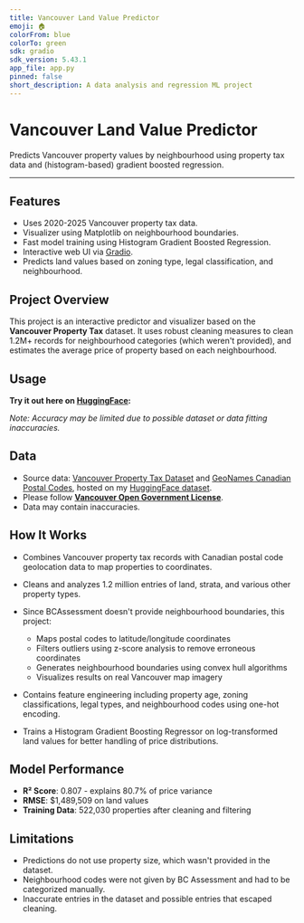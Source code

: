 ```yaml
---
title: Vancouver Land Value Predictor
emoji: 🏠
colorFrom: blue
colorTo: green
sdk: gradio
sdk_version: 5.43.1
app_file: app.py
pinned: false
short_description: A data analysis and regression ML project
---
```


# Vancouver Land Value Predictor

Predicts Vancouver property values by neighbourhood using property tax data and (histogram-based) gradient boosted regression.

---

## Features

- Uses 2020-2025 Vancouver property tax data.
- Visualizer using Matplotlib on neighbourhood boundaries.
- Fast model training using Histogram Gradient Boosted Regression.
- Interactive web UI via [Gradio](https://gradio.app/).
- Predicts land values based on zoning type, legal classification, and neighbourhood.


## Project Overview

This project is an interactive predictor and visualizer based on the **Vancouver Property Tax** dataset. It uses robust cleaning measures to clean  1.2M+ records for neighbourhood categories (which weren't provided), and estimates the average price of property based on each neighbourhood. 

## Usage

**Try it out here on [HuggingFace](https://huggingface.co/spaces/nesteagle/Vancouver-Land-Value-Predictor):**

*Note: Accuracy may be limited due to possible dataset or data fitting inaccuracies.*

## Data

- Source data: [Vancouver Property Tax Dataset](https://opendata.vancouver.ca/explore/dataset/property-tax-report/information/) and [GeoNames Canadian Postal Codes](https://www.geonames.org/), hosted on my [HuggingFace dataset](https://huggingface.co/datasets/nesteagle/VanProperty).
- Please follow **[Vancouver Open Government License](https://opendata.vancouver.ca/pages/licence/)**.
- Data may contain inaccuracies.

## How It Works

- Combines Vancouver property tax records with Canadian postal code geolocation data to map properties to coordinates.

- Cleans and analyzes 1.2 million entries of land, strata, and various other property types.

- Since BCAssessment doesn't provide neighbourhood boundaries, this project:
   - Maps postal codes to latitude/longitude coordinates
   - Filters outliers using z-score analysis to remove erroneous coordinates
   - Generates neighbourhood boundaries using convex hull algorithms
   - Visualizes results on real Vancouver map imagery

- Contains feature engineering including property age, zoning classifications, legal types, and neighbourhood codes using one-hot encoding.

- Trains a Histogram Gradient Boosting Regressor on log-transformed land values for better handling of price distributions.

## Model Performance

- **R² Score**: 0.807 - explains 80.7% of price variance
- **RMSE**: $1,489,509 on land values
- **Training Data**: 522,030 properties after cleaning and filtering

## Limitations

- Predictions do not use property size, which wasn't provided in the dataset.
- Neighbourhood codes were not given by BC Assessment and had to be categorized manually.
- Inaccurate entries in the dataset and possible entries that escaped cleaning.
